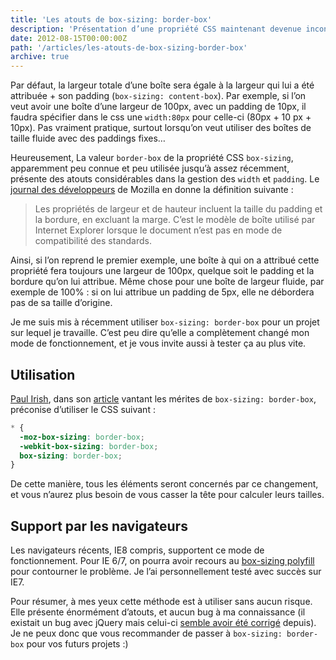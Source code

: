 ```yaml
---
title: 'Les atouts de box-sizing: border-box'
description: 'Présentation d’une propriété CSS maintenant devenue incontournable.'
date: 2012-08-15T00:00:00Z
path: '/articles/les-atouts-de-box-sizing-border-box'
archive: true
---
```


Par défaut, la largeur totale d’une boîte sera égale à la largeur qui lui a été attribuée + son padding (`box-sizing: content-box`). Par exemple, si l’on veut avoir une boîte d’une largeur de 100px, avec un padding de 10px, il faudra spécifier dans le css une `width:80px` pour celle-ci (80px + 10 px + 10px). Pas vraiment pratique, surtout lorsqu’on veut utiliser des boîtes de taille fluide avec des paddings fixes…

Heureusement, La valeur `border-box` de la propriété CSS `box-sizing`, apparemment peu connue et peu utilisée jusqu’à assez récemment, présente des atouts considérables dans la gestion des `width` et `padding`. Le [journal des développeurs](https://developer.mozilla.org/fr/docs/CSS/-moz-box-sizing) de Mozilla en donne la définition suivante :

> Les propriétés de largeur et de hauteur incluent la taille du padding et la bordure, en excluant la marge. C’est le modèle de boîte utilisé par Internet Explorer lorsque le document n’est pas en mode de compatibilité des standards.

Ainsi, si l’on reprend le premier exemple, une boîte à qui on a attribué cette propriété fera toujours une largeur de 100px, quelque soit le padding et la bordure qu’on lui attribue. Même chose pour une boîte de largeur fluide, par exemple de 100% : si on lui attribue un padding de 5px, elle ne débordera pas de sa taille d’origine.

Je me suis mis à récemment utiliser `box-sizing: border-box` pour un projet sur lequel je travaille. C’est peu dire qu’elle a complètement changé mon mode de fonctionnement, et je vous invite aussi à tester ça au plus vite.

## Utilisation

[Paul Irish](http://paulirish.com), dans son [article](http://paulirish.com/2012/box-sizing-border-box-ftw/) vantant les mérites de `box-sizing: border-box`, préconise d’utiliser le CSS suivant :

```css
* {
  -moz-box-sizing: border-box;
  -webkit-box-sizing: border-box;
  box-sizing: border-box;
}
```

De cette manière, tous les éléments seront concernés par ce changement, et vous n’aurez plus besoin de vous casser la tête pour calculer leurs tailles.

## Support par les navigateurs

Les navigateurs récents, IE8 compris, supportent ce mode de fonctionnement. Pour IE 6/7, on pourra avoir recours au [box-sizing polyfill](https://github.com/Schepp/box-sizing-polyfill) pour contourner le problème. Je l’ai personnellement testé avec succès sur IE7.

Pour résumer, à mes yeux cette méthode est à utiliser sans aucun risque. Elle présente énormément d’atouts, et aucun bug à ma connaissance (il existait un bug avec jQuery mais celui-ci [semble avoir été corrigé](http://bugs.jquery.com/ticket/11004) depuis). Je ne peux donc que vous recommander de passer à `box-sizing: border-box` pour vos futurs projets :)
